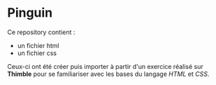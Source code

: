 # Pinguin

Ce repository contient : 
* un fichier html
* un fichier css

Ceux-ci ont été créer puis importer à partir d'un exercice réalisé sur **Thimble** pour se familiariser avec les bases du langage *HTML* et *CSS*.



